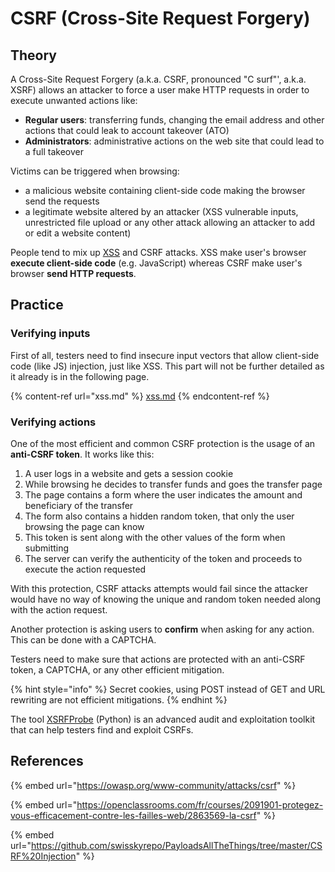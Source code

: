 # CSRF (Cross-Site Request Forgery)

## Theory

A Cross-Site Request Forgery (a.k.a. CSRF, pronounced "C surf"', a.k.a. XSRF) allows an attacker to force a user make HTTP requests in order to execute unwanted actions like:

* **Regular users**: transferring funds, changing the email address and other actions that could leak to account takeover (ATO)
* **Administrators**: administrative actions on the web site that could lead to a full takeover

Victims can be triggered when browsing:

* a malicious website containing client-side code making the browser send the requests
* a legitimate website altered by an attacker (XSS vulnerable inputs, unrestricted file upload or any other attack allowing an attacker to add or edit a website content)

People tend to mix up [XSS](xss.md) and CSRF attacks. XSS make user's browser **execute client-side code** (e.g. JavaScript) whereas CSRF make user's browser **send HTTP requests**.

## Practice

### Verifying inputs

First of all, testers need to find insecure input vectors that allow client-side code (like JS) injection, just like XSS. This part will not be further detailed as it already is in the following page.

{% content-ref url="xss.md" %}
[xss.md](xss.md)
{% endcontent-ref %}

### Verifying actions

One of the most efficient and common CSRF protection is the usage of an **anti-CSRF token**. It works like this:

1. A user logs in a website and gets a session cookie
2. While browsing he decides to transfer funds and goes the transfer page
3. The page contains a form where the user indicates the amount and beneficiary of the transfer
4. The form also contains a hidden random token, that only the user browsing the page can know
5. This token is sent along with the other values of the form when submitting
6. The server can verify the authenticity of the token and proceeds to execute the action requested

With this protection, CSRF attacks attempts would fail since the attacker would have no way of knowing the unique and random token needed along with the action request.

Another protection is asking users to **confirm** when asking for any action. This can be done with a CAPTCHA.

Testers need to make sure that actions are protected with an anti-CSRF token, a CAPTCHA, or any other efficient mitigation.

{% hint style="info" %}
Secret cookies, using POST instead of GET and URL rewriting are not efficient mitigations.
{% endhint %}

The tool [XSRFProbe](https://github.com/0xInfection/XSRFProbe) (Python) is an advanced audit and exploitation toolkit that can help testers find and exploit CSRFs.

## References

{% embed url="https://owasp.org/www-community/attacks/csrf" %}

{% embed url="https://openclassrooms.com/fr/courses/2091901-protegez-vous-efficacement-contre-les-failles-web/2863569-la-csrf" %}

{% embed url="https://github.com/swisskyrepo/PayloadsAllTheThings/tree/master/CSRF%20Injection" %}
